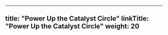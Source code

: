 
---
title: "Power Up the Catalyst Circle"
linkTitle: "Power Up the Catalyst Circle"
weight: 20
---


